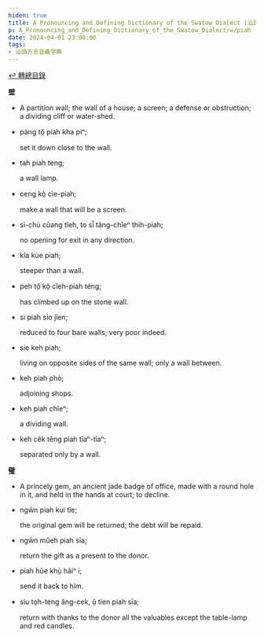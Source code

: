 ```yaml
---
hiden: true
title: A Pronouncing and Defining Dictionary of the Swatow Dialect (汕頭方言音義字典) / piah
p: A_Pronouncing_and_Defining_Dictionary_of_the_Swatow_Dialect/w/piah
date: 2024-04-01 23:00:00
tags: 
- 汕頭方言音義字典
---
```


[↩️ 轉總目錄](/A_Pronouncing_and_Defining_Dictionary_of_the_Swatow_Dialect)


**壁**
- A partition wall; the wall of a house; a screen; a defense or obstruction; a dividing cliff or water-shed.

- pàng tŏ̤ piah kha piⁿ;

  set it down close to the wall.

- tah piah teng;

  a wall lamp.

- ceng kò̤ cìe-piah;

  make a wall that will be a screen.

- sì-chù cŭang tîeh, to sĭ̆ tâng-chîeⁿ thih-piah;

  no opening for exit in any direction.

- kĭa kùe piah;

  steeper than a wall.

- peh tŏ̤ kò̤ cîeh-piah téng;

  has climbed up on the stone wall.

- sì piah sio jîen;

  reduced to four bare walls; very poor indeed.

- sie keh piah;

  living on opposite sides of the same wall; only a wall between.

- keh piah phò;

  adjoining shops.

- keh piah chîeⁿ;

  a dividing wall.

- keh cêk têng piah tīaⁿ-tīaⁿ;

  separated only by a wall.

**璧**
- A princely gem, an ancient jade badge of office, made with a round hole in it, and held in the hands at court; to decline.

- ngŵn piah kui tĭe;

  the original gem will be returned; the debt will be repaid.

- ngŵn mûeh piah sīa;

  return the gift as a present to the donor.

- piah hûe khṳ̀ hâiⁿ i;

  send it back to him.

- siu to̤h-teng âng-cek, ṳ̂ tien piah sīa;

  return with thanks to the donor all the valuables except the table-lamp and red candles.